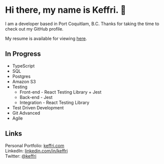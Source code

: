 <h1>Hi there, my name is Keffri. 👋</h1>

I am a developer based in Port Coquitlam, B.C. Thanks for taking the time to check out my GitHub profile.

My resume is available for viewing <a href="https://drive.google.com/file/d/1sgmx9hBdSu-g13lq-FQ1stH-FC2KEbcE/view?usp=sharing" target="_blank">here</a>.

<h2>In Progress</h2>

<ul>
  <li>TypeScript</li>
  <li>SQL</li>
  <li>Postgres</li>
  <li>Amazon S3</li>
  <li>Testing
    <ul>
      <li>Front-end - React Testing Library + Jest</li>
      <li>Back-end - Jest</li>
      <li>Integration - React Testing Library</li>
    </ul>
  </li>
  <li>Test Driven Development</li>
  <li>Git Advanced</li>
  <li>Agile</li>  
</ul>


<h2>Links</h2>

Personal Portfolio: <a href="https://keffri.com" target="_blank">keffri.com</a>
<br>
LinkedIn: <a href="https://www.linkedin.com/in/keffri/" target="_blank">linkedin.com/in/keffri</a>
<br>
Twitter: <a href="https://twitter.com/keffri">@keffri</a>

<!--
**keffri/keffri** is a ✨ _special_ ✨ repository because its `README.md` (this file) appears on your GitHub profile.

Here are some ideas to get you started:

- 🔭 I’m currently working on ...
- 🌱 I’m currently learning ...
- 👯 I’m looking to collaborate on ...
- 🤔 I’m looking for help with ...
- 💬 Ask me about ...
- 📫 How to reach me: ...
- 😄 Pronouns: ...
- ⚡ Fun fact: ...
-->
